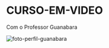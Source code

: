 # CURSO-EM-VIDEO
Com o Professor Guanabara 

![foto-perfil-guanabara](https://user-images.githubusercontent.com/62784061/133369868-bb4cd2ac-f4dd-400b-bbc3-f3270328e951.png)

